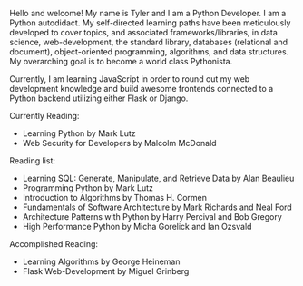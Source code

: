 Hello and welcome! My name is Tyler and I am a Python Developer. I am a Python autodidact. My self-directed learning paths have been meticulously developed to cover topics, and associated frameworks/libraries, in data science, web-development, the standard library, databases (relational and document), object-oriented programming, algorithms, and data structures. My overarching goal is to become a world class Pythonista.

Currently, I am learning JavaScript in order to round out my web development knowledge and build awesome frontends connected to a Python backend utilizing either Flask or Django.

Currently Reading:
- Learning Python by Mark Lutz
- Web Security for Developers by Malcolm McDonald

Reading list:
- Learning SQL: Generate, Manipulate, and Retrieve Data by Alan Beaulieu
- Programming Python by Mark Lutz
- Introduction to Algorithms by Thomas H. Cormen
- Fundamentals of Software Architecture by Mark Richards and Neal Ford
- Architecture Patterns with Python by Harry Percival and Bob Gregory
- High Performance Python by Micha Gorelick and Ian Ozsvald


Accomplished Reading:
- Learning Algorithms by George Heineman
- Flask Web-Development by Miguel Grinberg
<!---
TheCodingMarine/TheCodingMarine is a ✨ special ✨ repository because its `README.md` (this file) appears on your GitHub profile.
You can click the Preview link to take a look at your changes.
--->
